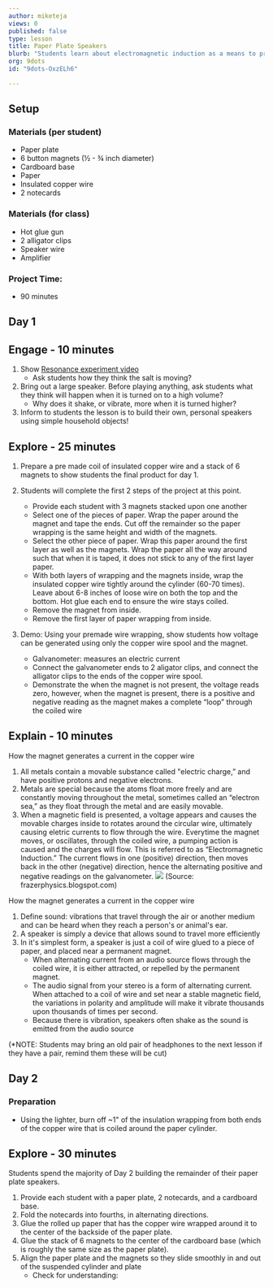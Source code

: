 ```yaml
---
author: miketeja
views: 0
published: false
type: lesson
title: Paper Plate Speakers
blurb: "Students learn about electromagnetic induction as a means to produce a current and generate voltage to make an inexpensive, working speaker out of household  items"
org: 9dots
id: "9dots-OxzELh6"

---
```


## Setup
### Materials (per student)

- Paper plate
- 6 button magnets (½ - ¾ inch diameter)
- Cardboard base
- Paper
- Insulated copper wire
- 2 notecards
### Materials (for class)

- Hot glue gun 
- 2 alligator clips
- Speaker wire
- Amplifier

### Project Time:

- 90 minutes

## Day 1

## Engage - 10 minutes

1. Show [Resonance experiment video](https://www.youtube.com/watch?v=wvJAgrUBF4w)
	- Ask students how they think the salt is moving?
2. Bring out a large speaker. Before playing anything, ask students what they think will happen when it is turned on to a high volume?
	- Why does it shake, or vibrate, more when it is turned higher?
3. Inform to students the lesson is to build their own, personal speakers using simple household objects!

## Explore - 25 minutes

1. Prepare a pre made coil of insulated copper wire and a stack of 6 magnets to show students the final product for day 1.
2. Students will complete the first 2 steps of the project at this point.
	- Provide each student with 3 magnets stacked upon one another
	- Select one of the pieces of paper. Wrap the paper around the magnet  and tape the ends. Cut off the remainder so the paper wrapping is the same height and width of the magnets. 
	- Select the other piece of paper. Wrap this paper around the first layer as well as the magnets. Wrap the paper all the way around such that when it is taped, it does not stick to any of the first layer paper.
	- With both layers of wrapping and the magnets inside, wrap the insulated copper wire tightly around the cylinder (60-70 times). Leave about 6-8 inches of loose wire on both the top and the bottom. Hot glue each end to ensure the wire stays coiled. 
	- Remove the magnet from inside.
	- Remove the first layer of paper wrapping from inside.

3. Demo: Using your premade wire wrapping, show students how voltage can be generated using only the copper wire spool and the magnet. 
	- Galvanometer: measures an electric current
	- Connect the galvanometer ends to 2 aligator clips, and connect the alligator clips to the ends of the copper wire spool. 
	- Demonstrate the when the magnet is not present, the voltage reads zero, however, when the magnet is present, there is a positive and negative reading as the magnet makes a complete “loop” through the coiled wire

## Explain - 10 minutes
How the magnet generates a current in the copper wire

1. All metals contain a movable substance called "electric charge,” and have positive protons and negative electrons. 
2. Metals are special because the atoms float more freely and are constantly moving throughout the metal, sometimes called an “electron sea,” as they float through the metal and are easily movable. 
3. When a magnetic field is presented, a voltage appears and causes the movable charges inside to rotates around the circular wire, ultimately causing eletric currents to flow through the wire. Everytime the magnet moves, or oscillates, through the coiled wire, a pumping action is caused and the charges will flow. This is referred to as “Electromagnetic Induction.” The current flows in one (positive) direction, then moves back in the other (negative) direction, hence the alternating positive and negative readings on the galvanometer. 
![](http://uploads.9dots.io/Oxz7MNf_md.jpg) (Source: frazerphysics.blogspot.com)

How the magnet generates a current in the copper wire

1. Define sound: vibrations that travel through the air or another medium and can be heard when they reach a person's or animal's ear.
2. A speaker is simply a device that allows sound to travel more efficiently 
3. In it's simplest form, a speaker is just a coil of wire glued to a piece of paper, and placed near a permanent magnet.  
	- When alternating current from an audio source flows through the coiled wire, it is either attracted, or repelled by the permanent magnet.  
	- The audio signal from your stereo is a form of alternating current.   When attached to a coil of wire and set near a stable magnetic field, the variations in polarity and amplitude will make it vibrate thousands upon thousands of times per second.  
	- Because there is vibration, speakers often shake as the sound is emitted from the audio source

(*NOTE: Students may bring an old pair of headphones to the next lesson if they have a pair, remind them these will be cut)  

## Day 2
### Preparation 

- Using the lighter, burn off ~1" of the insulation wrapping from both ends of the copper wire that is coiled around the paper cylinder.

## Explore - 30 minutes
Students spend the majority of Day 2 building the remainder of their paper plate speakers. 

1. Provide each student with a paper plate, 2 notecards, and a cardboard base.
2. Fold the notecards into fourths, in alternating directions.
3. Glue the rolled up paper that has the copper wire wrapped around it to the center of the backside of the paper plate. 
4. Glue the stack of 6 magnets to the center of the cardboard base (which is roughly the same size as the paper plate).
5. Align the paper plate and the magnets so they slide smoothly in and out of the suspended cylinder and plate
	- Check for understanding: 
